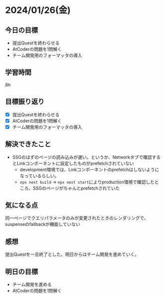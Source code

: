 # 2024/01/26(金)

## 今日の目標
* 提出Questを終わらせる
* AtCoderの問題を1問解く
* チーム開発用のフォーマッタの導入

## 学習時間
8h

## 目標振り返り
* [x] 提出Questを終わらせる
* [x] AtCoderの問題を1問解く
* [x] チーム開発用のフォーマッタの導入

## 解決できたこと
- SSGのはずのページの読み込みが遅い。というか、Networkタブで確認するとLinkコンポーネントに設定したものがprefetchされていない
  - development環境では、Linkコンポーネントのprefetchはしないようになっているらしい。
  - `npx next build` -> `npx next start`によりproduction環境で確認したところ、SSGのページがちゃんとprefetchされていた

## 気になる点
同一ページでクエリパラメータのみが変更されたときのレンダリングで、suspenseのfallbackが機能していない

## 感想
提出Questを一旦終了とした。明日からはチーム開発を進めていく。

## 明日の目標
* チーム開発を進める
* AtCoderの問題を1問解く